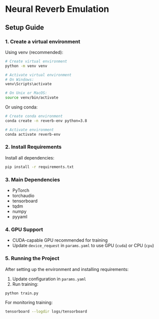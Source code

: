 # Neural Reverb Emulation

## Setup Guide

### 1. Create a virtual environment

Using venv (recommended):
```bash
# Create virtual environment
python -m venv venv

# Activate virtual environment
# On Windows:
venv\Scripts\activate

# On Unix or MacOS:
source venv/bin/activate
```

Or using conda:
```bash
# Create conda environment
conda create -n reverb-env python=3.8

# Activate environment
conda activate reverb-env
```

### 2. Install Requirements

Install all dependencies:
```bash
pip install -r requirements.txt
```

### 3. Main Dependencies
- PyTorch
- torchaudio
- tensorboard
- tqdm
- numpy
- pyyaml

### 4. GPU Support
- CUDA-capable GPU recommended for training
- Update `device_request` in `params.yaml` to use GPU (`cuda`) or CPU (`cpu`)

### 5. Running the Project

After setting up the environment and installing requirements:
1. Update configuration in `params.yaml`
2. Run training:
```bash
python train.py
```

For monitoring training:
```bash
tensorboard --logdir logs/tensorboard
```